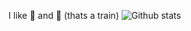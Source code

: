 
I like :turtle: and :train: (thats a train)
![Github stats](https://github-readme-stats.vercel.app/api?username=gamesBrown&theme=highcontrast&show_icons=true&count_private=true)
